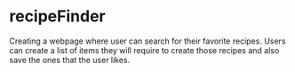 # recipeFinder
Creating a webpage where user can search for their favorite recipes. Users can create a list of items they will require to create those recipes and also save the ones that the user likes.
